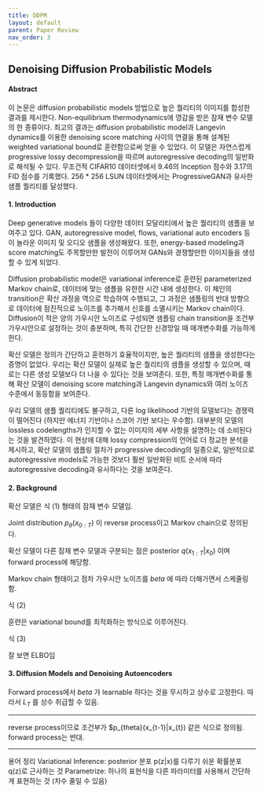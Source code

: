 ```yaml
---
title: DDPM
layout: default
parent: Paper Review
nav_order: 3
---
```


## Denoising Diffusion Probabilistic Models


#### Abstract 
이 논문은 diffusion probabilistic models 방법으로 높은 퀄리티의 이미지를 합성한 결과를 제시한다. Non-equilibrium thermodynamics에 영감을 받은 잠재 변수 모델의 한 종류이다. 최고의 결과는 diffusion probabilistic model과  Langevin dynamics를 이용한 denoising score matching 사이의 연결을 통해 설계된 weighted variational bound로 훈련함으로써 얻을 수 있었다. 이 모델은 자연스럽게 progressive lossy decompression을 따르며 autoregressive decoding의 일반화로 해석될 수 있다. 무조건적 CIFAR10 데이터셋에서 9.46의 Inception 점수와 3.17의 FID 점수를 기록했다. 256 * 256 LSUN 데이터셋에서는 ProgressiveGAN과 유사한 샘플 퀄리티를 달성했다.  


#### 1. Introduction

Deep generative models 들이 다양한 데이터 모달리티에서 높은 퀄리티의 샘플을 보여주고 있다. GAN, autoregressive model, flows, variational auto encoders 등이 놀라운 이미지 및 오디오 샘플을 생성해왔다. 또한, energy-based modeling과 score matching도 주목할만한 발전이 이루어져 GANs와 경쟁할만한 이미지들을 생성할 수 있게 되었다.

Diffusion probabilistic model은 variational inference로 훈련된 parameterized Markov chain로, 데이터에 맞는 샘플을 유한한 시간 내에 생성한다. 이 체인의 transition은 확산 과정을 역으로 학습하여 수행되고, 그 과정은 샘플링의 반대 방향으로 데이터에 점진적으로 노이즈를 추가해서 신호를 소멸시키는 Markov chain이다. Diffusion이 적은 양의 가우시안 노이즈로 구성되면 샘플링 chain transition을 조건부 가우시안으로 설정하는 것이 충분하며, 특히 간단한 신경망일 때 매개변수화를 가능하게 한다. 

확산 모델은 정의가 간단하고 훈련하기 효율적이지만, 높은 퀄리티의 샘플을 생성한다는 증명이 없었다. 우리는 확산 모델이 실제로 높은 퀄리티의 샘플을 생성할 수 있으며, 때로는 다른 생성 모델보다 더 나을 수 있다는 것을 보여준다. 또한, 특정 매개변수화를 통해 확산 모델이 denoising score matching과 Langevin dynamics와 여러 노이즈 수준에서 동등함을 보여준다.

우리 모델의 샘플 퀄리티에도 불구하고, 다른 log likelihood 기반의 모델보다는 경쟁력이 떨어진다 (하지만 에너지 기반이나 스코어 기반 보다는 우수함). 대부분의 모델의 lossless codelengths가 인지할 수 없는 이미지의 세부 사항을 설명하는 데 소비된다는 것을 발견하였다. 이 현상에 대해 lossy compression의 언어로 더 정교한 분석을 제시하고, 확산 모델의 샘플링 절차가 progressive decoding의 일종으로, 일반적으로 autoregressive models로 가능한 것보다 훨씬 일반화된 비트 순서에 따라 autoregressive decoding과 유사하다는 것을 보여준다.


#### 2. Background

확산 모델은 식 (1) 형태의 잠재 변수 모델임.

Joint distribution $p_\theta(x_{0:T})$ 이 reverse process이고 Markov chain으로 정의된다. 

확산 모델이 다른 잠재 변수 모델과 구분되는 점은 posterior $q(x_{1:T} \vert x_{0})$ 이며 forward process에 해당함.

Markov chain 형태이고 점차 가우시안 노이즈를 ${beta}$ 에 따라 더해가면서 스케줄링함. 

식 (2)

훈련은 variational bound를 최적화하는 방식으로 이루어진다. 

식 (3)

잘 보면 ELBO임


#### 3. Diffusion Models and Denoising Autoencoders

Forward process에서 ${beta}$ 가 learnable 하다는 것을 무시하고 상수로 고정한다. 
따라서 $L_{T}$ 를 상수 취급할 수 있음.





---
reverse process이므로 조건부가 $p_{theta}(x_{t-1}|x_{t}) 같은 식으로 정의됨.
forward process는 반대.


---
용어 정리
Variational Inference: posterior 분포 p(z|x)를 다루기 쉬운 확률분포 q(z)로 근사하는 것
Parametrize: 하나의 표현식을 다른 파라미터를 사용해서 간단하게 표현하는 것 (차수 줄일 수 있음)
